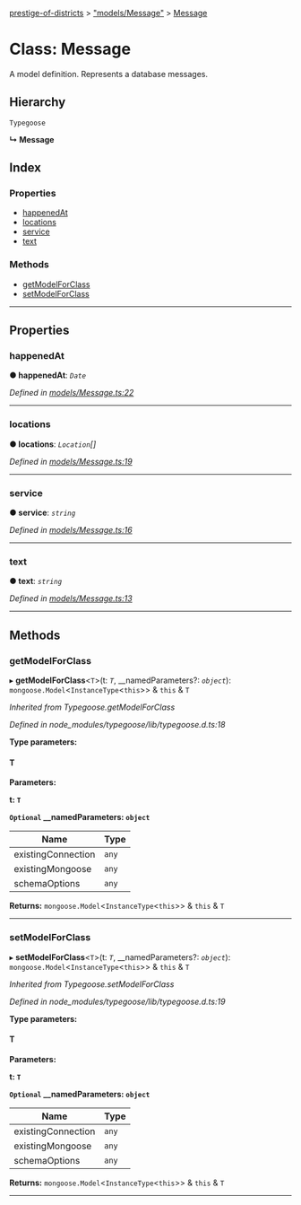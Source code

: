 [prestige-of-districts](../README.md) > ["models/Message"](../modules/_models_message_.md) > [Message](../classes/_models_message_.message.md)

# Class: Message

A model definition. Represents a database messages.

## Hierarchy

 `Typegoose`

**↳ Message**

## Index

### Properties

* [happenedAt](_models_message_.message.md#happenedat)
* [locations](_models_message_.message.md#locations)
* [service](_models_message_.message.md#service)
* [text](_models_message_.message.md#text)

### Methods

* [getModelForClass](_models_message_.message.md#getmodelforclass)
* [setModelForClass](_models_message_.message.md#setmodelforclass)

---

## Properties

<a id="happenedat"></a>

###  happenedAt

**● happenedAt**: *`Date`*

*Defined in [models/Message.ts:22](https://github.com/YarosJ/prestige-of-districts/blob/17f0d7b/models/Message.ts#L22)*

___
<a id="locations"></a>

###  locations

**● locations**: *`Location`[]*

*Defined in [models/Message.ts:19](https://github.com/YarosJ/prestige-of-districts/blob/17f0d7b/models/Message.ts#L19)*

___
<a id="service"></a>

###  service

**● service**: *`string`*

*Defined in [models/Message.ts:16](https://github.com/YarosJ/prestige-of-districts/blob/17f0d7b/models/Message.ts#L16)*

___
<a id="text"></a>

###  text

**● text**: *`string`*

*Defined in [models/Message.ts:13](https://github.com/YarosJ/prestige-of-districts/blob/17f0d7b/models/Message.ts#L13)*

___

## Methods

<a id="getmodelforclass"></a>

###  getModelForClass

▸ **getModelForClass**<`T`>(t: *`T`*, __namedParameters?: *`object`*): `mongoose.Model`<`InstanceType`<`this`>> & `this` & `T`

*Inherited from Typegoose.getModelForClass*

*Defined in node_modules/typegoose/lib/typegoose.d.ts:18*

**Type parameters:**

#### T 
**Parameters:**

**t: `T`**

**`Optional` __namedParameters: `object`**

| Name | Type |
| ------ | ------ |
| existingConnection | `any` |
| existingMongoose | `any` |
| schemaOptions | `any` |

**Returns:** `mongoose.Model`<`InstanceType`<`this`>> & `this` & `T`

___
<a id="setmodelforclass"></a>

###  setModelForClass

▸ **setModelForClass**<`T`>(t: *`T`*, __namedParameters?: *`object`*): `mongoose.Model`<`InstanceType`<`this`>> & `this` & `T`

*Inherited from Typegoose.setModelForClass*

*Defined in node_modules/typegoose/lib/typegoose.d.ts:19*

**Type parameters:**

#### T 
**Parameters:**

**t: `T`**

**`Optional` __namedParameters: `object`**

| Name | Type |
| ------ | ------ |
| existingConnection | `any` |
| existingMongoose | `any` |
| schemaOptions | `any` |

**Returns:** `mongoose.Model`<`InstanceType`<`this`>> & `this` & `T`

___


